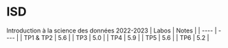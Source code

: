 # ISD 
Introduction à la science des données 2022-2023
| Labos | Notes |
| ---- | ---- |
| TP1 & TP2 | 5.6 |
| TP3 | 5.0 |
| TP4 | 5.9 |
| TP5 | 5.6 |
| TP6 | 5.2 |
